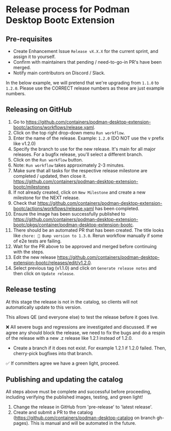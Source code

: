 # Release process for Podman Desktop Bootc Extension

## Pre-requisites

- Create Enhancement Issue `Release vX.X.X` for the current sprint, and assign it to yourself.
- Confirm with maintainers that pending / need-to-go-in PR's have been merged.
- Notify main contributors on Discord / Slack.

In the below example, we will pretend that we're upgrading from `1.1.0` to `1.2.0`. Please use the CORRECT release numbers as these are just example numbers.

## Releasing on GitHub

1. Go to https://github.com/containers/podman-desktop-extension-bootc/actions/workflows/release.yaml.
1. Click on the top right drop-down menu `Run workflow`.
1. Enter the name of the release. Example: `1.2.0` (DO NOT use the v prefix like v1.2.0)
1. Specify the branch to use for the new release. It's main for all major releases. For a bugfix release, you'll select a different branch.
1. Click on the `Run workflow` button.
1. Note: `Run workflow` takes approximately 2-3 minutes.
1. Make sure that all tasks for the respective release milestone are completed / updated, then close it. https://github.com/containers/podman-desktop-extension-bootc/milestones
1. If not already created, click on `New Milestone` and create a new milestone for the NEXT release.
1. Check that https://github.com/containers/podman-desktop-extension-bootc/actions/workflows/release.yaml has been completed.
1. Ensure the image has been successfully published to https://github.com/containers/podman-desktop-extension-bootc/pkgs/container/podman-desktop-extension-bootc.
1. There should be an automated PR that has been created. The title looks like `chore: 📢 Bump version to 1.3.0`. Rerun workflow manually if some of e2e tests are failing.
1. Wait for the PR above to be approved and merged before continuing with the steps.
1. Edit the new release https://github.com/containers/podman-desktop-extension-bootc/releases/edit/v1.2.0.
1. Select previous tag (v1.1.0) and click on `Generate release notes` and then click on `Update release`.

## Release testing

At this stage the release is not in the catalog, so clients will not automatically update to this version.

This allows QE (and everyone else) to test the release before it goes live.

❌ All severe bugs and regressions are investigated and discussed. If we agree any should block the release, we need to fix the bugs and do a respin of the release with a new .z release like 1.2.1 instead of 1.2.0.

- Create a branch if it does not exist. For example 1.2.1 if 1.2.0 failed. Then, cherry-pick bugfixes into that branch.

✅ If committers agree we have a green light, proceed.

## Publishing and updating the catalog

All steps above must be complete and successful before proceeding, including verifying the published images, testing, and green light!

1. Change the release in GitHub from 'pre-release' to 'latest release'.
1. Create and submit a PR to the catalog (https://github.com/containers/podman-desktop-catalog on branch gh-pages). This is manual and will be automated in the future.
